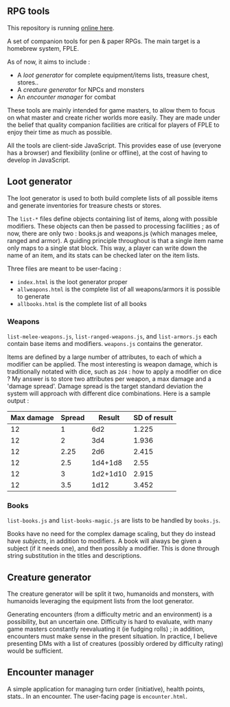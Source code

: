 ## RPG tools

This repository is running [online here](http://fple.richeli.eu/loot).

A set of companion tools for pen & paper RPGs. The main target is a homebrew system, FPLE.

As of now, it aims to include :
 - A *loot generator* for complete equipment/items lists, treasure chest, stores..
 - A *creature generator* for NPCs and monsters
 - An *encounter manager* for combat

These tools are mainly intended for game masters, to allow them to focus on what master and create richer worlds more easily. They are made under the belief that quality companion facilities are critical for players of FPLE to enjoy their time as much as possible.

All the tools are client-side JavaScript. This provides ease of use (everyone has a browser) and flexibility (online or offline), at the cost of having to develop in JavaScript.

## Loot generator

The loot generator is used to both build complete lists of all possible items and generate inventories for treasure chests or stores.

The `list-*` files define objects containing list of items, along with possible modifiers. These objects can then be passed to processing facilities ; as of now, there are only two : books.js and weapons.js (which manages melee, ranged and armor). A guiding principle throughout is that a single item name only maps to a single stat block. This way, a player can write down the name of an item, and its stats can be checked later on the item lists.

Three files are meant to be user-facing :
 - `index.html` is the loot generator proper
 - `allweapons.html` is the complete list of all weapons/armors it is possible to generate
 - `allbooks.html` is the complete list of all books


### Weapons

`list-melee-weapons.js`, `list-ranged-weapons.js`, and `list-armors.js` each contain base items and modifiers. `weapons.js` contains the generator.

Items are defined by a large number of attributes, to each of which a modifier can be applied. The most interesting is weapon damage, which is traditionally notated with dice, such as `2d4` : how to apply a modifier on dice ? My answer is to store two attributes per weapon, a max damage and a 'damage spread'. Damage spread is the target standard deviation the system will approach with different dice combinations. Here is a sample output :

| Max damage | Spread | Result |SD of result|
|------------|--------|--------|------------|
|     12     |   1    |   6d2  | 1.225      |
|     12     |   2    |   3d4  | 1.936      |
|     12     |   2.25 |   2d6  | 2.415      |
|     12     |   2.5  |1d4+1d8 | 2.55       |
|     12     |   3    |1d2+1d10| 2.915      |
|     12     |   3.5  |  1d12  | 3.452      |


### Books

`list-books.js` and `list-books-magic.js` are lists to be handled by `books.js`.

Books have no need for the complex damage scaling, but they do instead have *subjects*, in addition to modifiers. A book will always be given a subject (if it needs one), and then possibly a modifier. This is done through string substitution in the titles and descriptions.

## Creature generator

The creature generator will be split it two, humanoids and monsters, with humanoids leveraging the equipment lists from the loot generator.

Generating encounters (from a difficulty metric and an environment) is a possibility, but an uncertain one. Difficulty is hard to evaluate, with many game masters constantly reevaluating it (ie fudging rolls) ; in addition, encounters must make sense in the present situation. In practice, I believe presenting DMs with a list of creatures (possibly ordered by difficulty rating) would be sufficient.

## Encounter manager

A simple application for managing turn order (initiative), health points, stats.. In an encounter. The user-facing page is `encounter.html`.